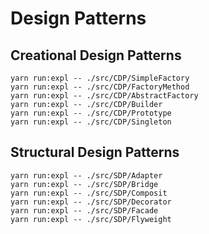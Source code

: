 # Design Patterns

## Creational Design Patterns

```
yarn run:expl -- ./src/CDP/SimpleFactory
yarn run:expl -- ./src/CDP/FactoryMethod
yarn run:expl -- ./src/CDP/AbstractFactory
yarn run:expl -- ./src/CDP/Builder
yarn run:expl -- ./src/CDP/Prototype
yarn run:expl -- ./src/CDP/Singleton
```

## Structural Design Patterns

```
yarn run:expl -- ./src/SDP/Adapter
yarn run:expl -- ./src/SDP/Bridge
yarn run:expl -- ./src/SDP/Composit
yarn run:expl -- ./src/SDP/Decorator
yarn run:expl -- ./src/SDP/Facade
yarn run:expl -- ./src/SDP/Flyweight
```
